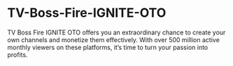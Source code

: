 # TV-Boss-Fire-IGNITE-OTO
TV Boss Fire IGNITE OTO offers you an extraordinary chance to create your own channels and monetize them effectively. With over 500 million active monthly viewers on these platforms, it’s time to turn your passion into profits.
